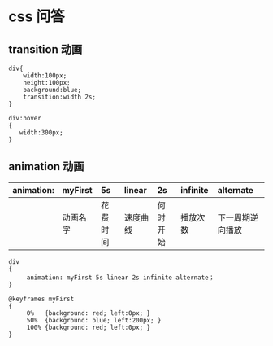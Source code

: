 # css 问答

## transition 动画

```code
div{
    width:100px;
    height:100px;
    background:blue;
    transition:width 2s;
}

div:hover
{
   width:300px;
}

```

## animation 动画

| animation: | myFirst  | 5s       | linear   | 2s       | infinite | alternate        |
| :--------- | :------- | :------- | :------- | :------- | :------- | :--------------- |
|            | 动画名字 | 花费时间 | 速度曲线 | 何时开始 | 播放次数 | 下一周期逆向播放 |

```code
div
{
     animation: myFirst 5s linear 2s infinite alternate；
}

@keyframes myFirst
{
     0%   {background: red; left:0px; }
     50%  {background: blue; left:200px; }
     100% {background: red; left:0px; }
}

```
